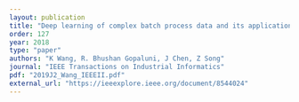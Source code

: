 ```yaml
---
layout: publication
title: "Deep learning of complex batch process data and its application on quality prediction"
order: 127
year: 2018
type: "paper"
authors: "K Wang, R. Bhushan Gopaluni, J Chen, Z Song"
journal: "IEEE Transactions on Industrial Informatics"
pdf: "2019J2_Wang_IEEEII.pdf"
external_url: "https://ieeexplore.ieee.org/document/8544024"
---
```


